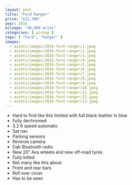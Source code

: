 ```yaml
---
layout: post
title: "Ford Ranger"
price: "£21,500"
year: 2016
mileage: "48,000 miles"
categories: [ pickup ]
tags: [ "Ford", "Ranger" ]
images:
  - assets/images/2016-ford-ranger/1.jpeg
  - assets/images/2016-ford-ranger/2.jpeg
  - assets/images/2016-ford-ranger/3.jpeg
  - assets/images/2016-ford-ranger/4.jpeg
  - assets/images/2016-ford-ranger/5.jpeg
  - assets/images/2016-ford-ranger/6.jpeg
  - assets/images/2016-ford-ranger/7.jpeg
  - assets/images/2016-ford-ranger/8.jpeg
  - assets/images/2016-ford-ranger/9.jpeg
  - assets/images/2016-ford-ranger/10.jpeg
  - assets/images/2016-ford-ranger/11.jpeg
  - assets/images/2016-ford-ranger/12.jpeg
  - assets/images/2016-ford-ranger/13.jpeg
---
```


- Hard to find like this limited with full black leather in blue
- Fully dechromed
- 3.2 6 speed automatic
- Sat nav
- Parking sensors
- Reverse camera
- Dab Bluetooth radio
- New 20” Ava wheels and new off-road tyres
- Fully kitted
- Not many like this about
- Front and rear bars
- Roll over cover
- Has to be seen
